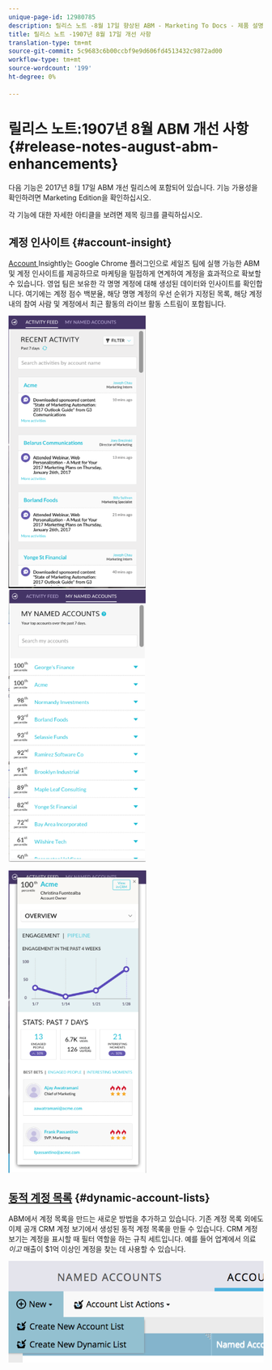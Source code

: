 ```yaml
---
unique-page-id: 12980785
description: 릴리스 노트 -8월 17일 향상된 ABM - Marketing To Docs - 제품 설명서
title: 릴리스 노트 -1907년 8월 17일 개선 사항
translation-type: tm+mt
source-git-commit: 5c9683c6b00ccbf9e9d606fd4513432c9872ad00
workflow-type: tm+mt
source-wordcount: '199'
ht-degree: 0%

---
```



# 릴리스 노트:1907년 8월 ABM 개선 사항 {#release-notes-august-abm-enhancements}

다음 기능은 2017년 8월 17일 ABM 개선 릴리스에 포함되어 있습니다. 기능 가용성을 확인하려면 Marketing Edition을 확인하십시오.

각 기능에 대한 자세한 아티클을 보려면 제목 링크를 클릭하십시오.

## 계정 인사이트 {#account-insight}

[Account ](../../product-docs/account-based-marketing/setup-abm/account-insight-plug-in-overview.md) Insightly는 Google Chrome 플러그인으로 세일즈 팀에 실행 가능한 ABM 및 계정 인사이트를 제공하므로 마케팅을 밀접하게 연계하여 계정을 효과적으로 확보할 수 있습니다. 영업 팀은 보유한 각 명명 계정에 대해 생성된 데이터와 인사이트를 확인합니다. 여기에는 계정 점수 백분율, 해당 명명 계정의 우선 순위가 지정된 목록, 해당 계정 내의 참여 사람 및 계정에서 최근 활동의 라이브 활동 스트림이 포함됩니다.

![](assets/image001.png) ![](assets/image002.png)

![](assets/image003.png)

## [동적 계정 목록](../../product-docs/account-based-marketing/target/account-lists.md) {#dynamic-account-lists}

ABM에서 계정 목록을 만드는 새로운 방법을 추가하고 있습니다. 기존 계정 목록 외에도 이제 공개 CRM 계정 보기에서 생성된 동적 계정 목록을 만들 수 있습니다. CRM 계정 보기는 계정을 표시할 때 필터 역할을 하는 규칙 세트입니다. 예를 들어 업계에서 의료 *이고* 매출이 $1억 이상인 계정을 찾는 데 사용할 수 있습니다.

![](assets/dynamic-account-list-menu-5b14-5d-copy.png)

